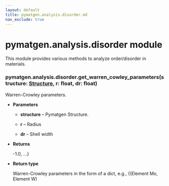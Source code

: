 ```yaml
---
layout: default
title: pymatgen.analysis.disorder.md
nav_exclude: true
---
```


# pymatgen.analysis.disorder module

This module provides various methods to analyze order/disorder in materials.


### pymatgen.analysis.disorder.get_warren_cowley_parameters(structure: [Structure](pymatgen.core.structure.md#pymatgen.core.structure.Structure), r: float, dr: float)
Warren-Crowley parameters.


* **Parameters**


    * **structure** – Pymatgen Structure.


    * **r** – Radius


    * **dr** – Shell width



* **Returns**

    -1.0, …}



* **Return type**

    Warren-Crowley parameters in the form of a dict, e.g., {(Element Mo, Element W)